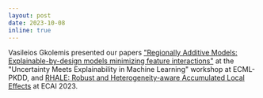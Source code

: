 ```yaml
---
layout: post
date: 2023-10-08
inline: true
---
```


Vasileios Gkolemis presented our papers ["Regionally Additive Models: Explainable-by-design models minimizing feature interactions"](https://arxiv.org/abs/2309.12215) at the "Uncertainty Meets Explainability in Machine Learning" workshop at ECML-PKDD, and  [RHALE: Robust and Heterogeneity-aware Accumulated Local Effects](https://arxiv.org/abs/2309.11193) at ECAI 2023.
